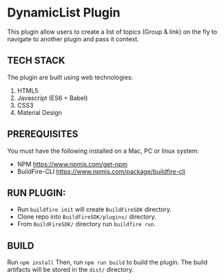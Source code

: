 # DynamicList Plugin
This plugin allow users to create a list of topics (Group & link) on the fly to navigate to another plugin and pass it context.

## TECH STACK
 The plugin are built using web technologies:
  1. HTML5
  2. Javascript (ES6 + Babel)
  3. CSS3
  4. Material Design

## PREREQUISITES
You must have the following installed on a Mac, PC or linux system:
- NPM https://www.npmjs.com/get-npm
- BuildFire-CLI https://www.npmjs.com/package/buildfire-cli

## RUN PLUGIN:
 - Run `buildfire init` will create `BuildFireSDK` directory.
 - Clone repo into `BuildFireSDK/plugins/` directory.
 - From `BuildFireSDK/` directory run `buildfire run`.

## BUILD
Run `npm install` Then, run `npm run build` to build the plugin. The build artifacts will be stored in the `dist/` directory.
